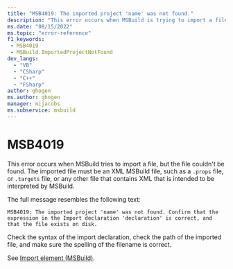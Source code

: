 ```yaml
---
title: "MSB4019: The imported project 'name' was not found."
description: "This error occurs when MSBuild is trying to import a file, but the file could not be found."
ms.date: "08/15/2022"
ms.topic: "error-reference"
f1_keywords:
 - MSB4019
 - MSBuild.ImportedProjectNotFound
dev_langs:
  - "VB"
  - "CSharp"
  - "C++"
  - "FSharp"
author: ghogen
ms.author: ghogen
manager: mijacobs
ms.subservice: msbuild
---
```

# MSB4019

This error occurs when MSBuild tries to import a file, but the file couldn't be found. The imported file must be an XML MSBuild file, such as a `.props` file, or `.targets` file, or any other file that contains XML that is intended to be interpreted by MSBuild.

The full message resembles the following text:

```output
MSB4019: The imported project 'name' was not found. Confirm that the expression in the Import declaration 'declaration' is correct, and that the file exists on disk.
```

Check the syntax of the import declaration, check the path of the imported file, and make sure the spelling of the filename is correct.

See [Import element (MSBuild)](../import-element-msbuild.md).
